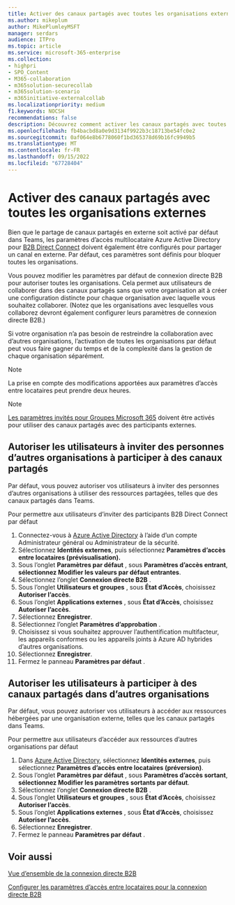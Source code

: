 ```yaml
---
title: Activer des canaux partagés avec toutes les organisations externes
ms.author: mikeplum
author: MikePlumleyMSFT
manager: serdars
audience: ITPro
ms.topic: article
ms.service: microsoft-365-enterprise
ms.collection:
- highpri
- SPO_Content
- M365-collaboration
- m365solution-securecollab
- m365solution-scenario
- m365initiative-externalcollab
ms.localizationpriority: medium
f1.keywords: NOCSH
recommendations: false
description: Découvrez comment activer les canaux partagés avec toutes les autres organisations Microsoft 365 et Azure Active Directory.
ms.openlocfilehash: fb4bacbd8a0e9d3134f9922b3c18713be54fc0e2
ms.sourcegitcommit: 0af064e8b6778060f1bd365378d69b16fc9949b5
ms.translationtype: MT
ms.contentlocale: fr-FR
ms.lasthandoff: 09/15/2022
ms.locfileid: "67728404"
---
```

# <a name="enable-shared-channels-with-all-external-organizations"></a>Activer des canaux partagés avec toutes les organisations externes

Bien que le partage de canaux partagés en externe soit activé par défaut dans Teams, les paramètres d’accès multilocataire Azure Active Directory pour [B2B Direct Connect](/azure/active-directory/external-identities/b2b-direct-connect-overview) doivent également être configurés pour partager un canal en externe. Par défaut, ces paramètres sont définis pour bloquer toutes les organisations.

Vous pouvez modifier les paramètres par défaut de connexion directe B2B pour autoriser toutes les organisations. Cela permet aux utilisateurs de collaborer dans des canaux partagés sans que votre organisation ait à créer une configuration distincte pour chaque organisation avec laquelle vous souhaitez collaborer. (Notez que les organisations avec lesquelles vous collaborez devront également configurer leurs paramètres de connexion directe B2B.)

Si votre organisation n’a pas besoin de restreindre la collaboration avec d’autres organisations, l’activation de toutes les organisations par défaut peut vous faire gagner du temps et de la complexité dans la gestion de chaque organisation séparément.

> [!NOTE]
> La prise en compte des modifications apportées aux paramètres d’accès entre locataires peut prendre deux heures.

> [!NOTE]
> [Les paramètres invités pour Groupes Microsoft 365](/microsoft-365/admin/create-groups/manage-guest-access-in-groups) doivent être activés pour utiliser des canaux partagés avec des participants externes.

## <a name="allow-users-to-invite-people-in-other-organizations-to-participate-in-shared-channels"></a>Autoriser les utilisateurs à inviter des personnes d’autres organisations à participer à des canaux partagés

Par défaut, vous pouvez autoriser vos utilisateurs à inviter des personnes d’autres organisations à utiliser des ressources partagées, telles que des canaux partagés dans Teams.

Pour permettre aux utilisateurs d’inviter des participants B2B Direct Connect par défaut
1. Connectez-vous à [Azure Active Directory](https://aad.portal.azure.com) à l’aide d’un compte Administrateur général ou Administrateur de la sécurité.
1. Sélectionnez **Identités externes**, puis sélectionnez **Paramètres d’accès entre locataires (prévisualisation).**
1. Sous l’onglet **Paramètres par défaut** , sous **Paramètres d’accès entrant**, **sélectionnez Modifier les valeurs par défaut entrantes**.
1. Sélectionnez l’onglet **Connexion directe B2B** .
1. Sous l’onglet **Utilisateurs et groupes** , sous **État d’Accès**, choisissez **Autoriser l’accès**.
1. Sous l’onglet **Applications externes** , sous **État d’Accès**, choisissez **Autoriser l’accès**.
1. Sélectionnez **Enregistrer**.
1. Sélectionnez l’onglet **Paramètres d’approbation** .
1. Choisissez si vous souhaitez approuver l’authentification multifacteur, les appareils conformes ou les appareils joints à Azure AD hybrides d’autres organisations.
1. Sélectionnez **Enregistrer**.
1. Fermez le panneau **Paramètres par défaut** .

## <a name="allow-users-to-participate-in-shared-channels-in-other-organizations"></a>Autoriser les utilisateurs à participer à des canaux partagés dans d’autres organisations

Par défaut, vous pouvez autoriser vos utilisateurs à accéder aux ressources hébergées par une organisation externe, telles que les canaux partagés dans Teams.

Pour permettre aux utilisateurs d’accéder aux ressources d’autres organisations par défaut
1. Dans [Azure Active Directory](https://aad.portal.azure.com), sélectionnez **Identités externes**, puis sélectionnez **Paramètres d’accès entre locataires (préversion)**.
1. Sous l’onglet **Paramètres par défaut** , sous **Paramètres d’accès sortant**, **sélectionnez Modifier les paramètres sortants par défaut**.
1. Sélectionnez l’onglet **Connexion directe B2B** .
1. Sous l’onglet **Utilisateurs et groupes** , sous **État d’Accès**, choisissez **Autoriser l’accès**.
1. Sous l’onglet **Applications externes** , sous **État d’Accès**, choisissez **Autoriser l’accès**.
1. Sélectionnez **Enregistrer**.
1. Fermez le panneau **Paramètres par défaut** .

## <a name="related-topics"></a>Voir aussi

[Vue d’ensemble de la connexion directe B2B](/azure/active-directory/external-identities/b2b-direct-connect-overview)

[Configurer les paramètres d’accès entre locataires pour la connexion directe B2B](/azure/active-directory/external-identities/cross-tenant-access-settings-b2b-direct-connect)

